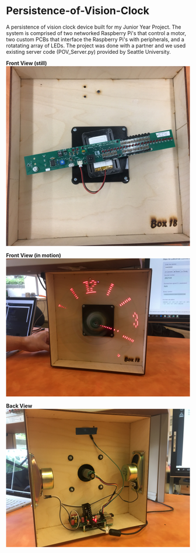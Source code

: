 # Persistence-of-Vision-Clock
A persistence of vision clock device built for my Junior Year Project. The system is comprised of two networked Raspberry Pi's that control a motor, two custom PCBs that interface the Raspberry Pi's with peripherals, and a rotatating array of LEDs. The project was done with a partner and we used existing server code (POV_Server.py) provided by Seattle University. 

**Front View (still)**
![Front](https://github.com/carregh1/Persistence-of-Vision-Clock/blob/master/IMG_3729.jpg)

**Front View (in motion)**
![Motion](https://github.com/carregh1/Persistence-of-Vision-Clock/blob/master/IMG_3722.JPG)

**Back View**
![Back](https://github.com/carregh1/Persistence-of-Vision-Clock/blob/master/IMG_3726.JPG)

